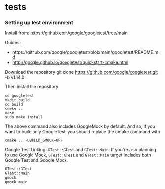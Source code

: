 # tests

### Setting up test environment

Install from: https://github.com/google/googletest/tree/main

Guides:
- https://github.com/google/googletest/blob/main/googletest/README.md
- http://google.github.io/googletest/quickstart-cmake.html

Download the repository
git clone https://github.com/google/googletest.git -b v1.14.0

Then install the repository

```shell
cd googletest
mkdir build
cd build
cmake ..
make
sudo make install
```

The above command also includes GoogleMock by default. And so, if you want to build only GoogleTest, you should replace the cmake command with

```shell
cmake .. -DBUILD_GMOCK=OFF
```


Google Test Linking:  `GTest::GTest` and `GTest::Main`. If you're also planning to use Google Mock, `GTest::GTest` and `GTest::Main` target includes both Google Test and Google Mock.
```shell
GTest::GTest
GTest::Main
gmock
gmock_main
```
